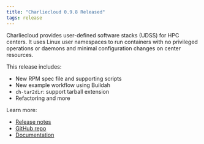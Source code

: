 ```yaml
---
title: "Charliecloud 0.9.8 Released"
tags: release
---
```


Charliecloud provides user-defined software stacks (UDSS) for HPC centers. It uses Linux user namespaces to run containers with no privileged operations or daemons and minimal configuration changes on center resources.

This release includes:
- New RPM spec file and supporting scripts
- New example workflow using Buildah
- `ch-tar2dir`: support tarball extension
- Refactoring and more

Learn more:
- [Release notes](https://github.com/hpc/charliecloud/releases/tag/v0.9.8)
- [GitHub repo](https://github.com/hpc/charliecloud)
- [Documentation](https://hpc.github.io/charliecloud)
